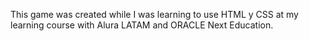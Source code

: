 This game was created while I was learning to use HTML y CSS at my learning course with Alura LATAM and ORACLE Next Education.
